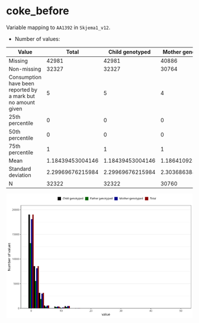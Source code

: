 # coke_before
Variable mapping to `AA1392` in `Skjema1_v12`.
- Number of values:

| Value | Total | Child genotyped | Mother genotyped | Father genotyped |
| ----- | ----- | --------------- | ---------------- | ---------------- |
| Missing | 42981 | 42981 | 40886 | 28381 |
| Non-missing | 32327 | 32327 | 30764 | 21703 |
| Consumption have been reported by a mark but no amount given | 5 | 5 | 4 |2 |
| 25th percentile | 0 | 0 | 0 | 0 |
| 50th percentile | 0 | 0 | 0 | 0 |
| 75th percentile | 1 | 1 | 1 | 1 |
| Mean | 1.18439453004146 | 1.18439453004146 | 1.18641092327698 | 1.09460393530252 |
| Standard deviation | 2.29969676215984 | 2.29969676215984 | 2.30368638495716 | 2.21216554785077 |
| N | 32322 | 32322 | 30760 | 21701 |



![](coke_before_n.png)




